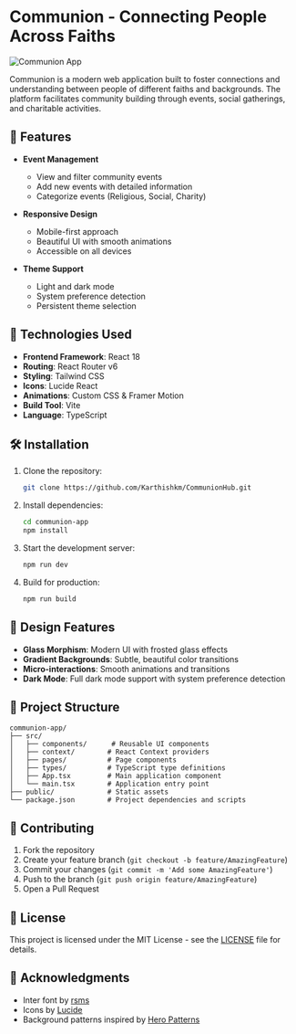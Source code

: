 # Communion - Connecting People Across Faiths

![Communion App](https://images.unsplash.com/photo-1511632765486-a01980e01a18?auto=format&fit=crop&q=80&w=1200&h=400)

Communion is a modern web application built to foster connections and understanding between people of different faiths and backgrounds. The platform facilitates community building through events, social gatherings, and charitable activities.

## 🌟 Features

- **Event Management**
  - View and filter community events
  - Add new events with detailed information
  - Categorize events (Religious, Social, Charity)

- **Responsive Design**
  - Mobile-first approach
  - Beautiful UI with smooth animations
  - Accessible on all devices

- **Theme Support**
  - Light and dark mode
  - System preference detection
  - Persistent theme selection

## 🚀 Technologies Used

- **Frontend Framework**: React 18
- **Routing**: React Router v6
- **Styling**: Tailwind CSS
- **Icons**: Lucide React
- **Animations**: Custom CSS & Framer Motion
- **Build Tool**: Vite
- **Language**: TypeScript

## 🛠️ Installation

1. Clone the repository:
   ```bash
   git clone https://github.com/Karthishkm/CommunionHub.git
   ```

2. Install dependencies:
   ```bash
   cd communion-app
   npm install
   ```

3. Start the development server:
   ```bash
   npm run dev
   ```

4. Build for production:
   ```bash
   npm run build
   ```

## 🎨 Design Features

- **Glass Morphism**: Modern UI with frosted glass effects
- **Gradient Backgrounds**: Subtle, beautiful color transitions
- **Micro-interactions**: Smooth animations and transitions
- **Dark Mode**: Full dark mode support with system preference detection

## 🔧 Project Structure

```
communion-app/
├── src/
│   ├── components/      # Reusable UI components
│   ├── context/        # React Context providers
│   ├── pages/          # Page components
│   ├── types/          # TypeScript type definitions
│   ├── App.tsx         # Main application component
│   └── main.tsx        # Application entry point
├── public/             # Static assets
└── package.json        # Project dependencies and scripts
```

## 🤝 Contributing

1. Fork the repository
2. Create your feature branch (`git checkout -b feature/AmazingFeature`)
3. Commit your changes (`git commit -m 'Add some AmazingFeature'`)
4. Push to the branch (`git push origin feature/AmazingFeature`)
5. Open a Pull Request

## 📝 License

This project is licensed under the MIT License - see the [LICENSE](LICENSE) file for details.

## 🙏 Acknowledgments

- Inter font by [rsms](https://rsms.me/inter/)
- Icons by [Lucide](https://lucide.dev/)
- Background patterns inspired by [Hero Patterns](https://heropatterns.com/)
